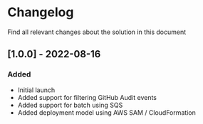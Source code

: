 # Changelog
Find all relevant changes about the solution in this document

## [1.0.0] - 2022-08-16
### Added
- Initial launch
- Added support for filtering GitHub Audit events
- Added support for batch using SQS
- Added deployment model using AWS SAM / CloudFormation
